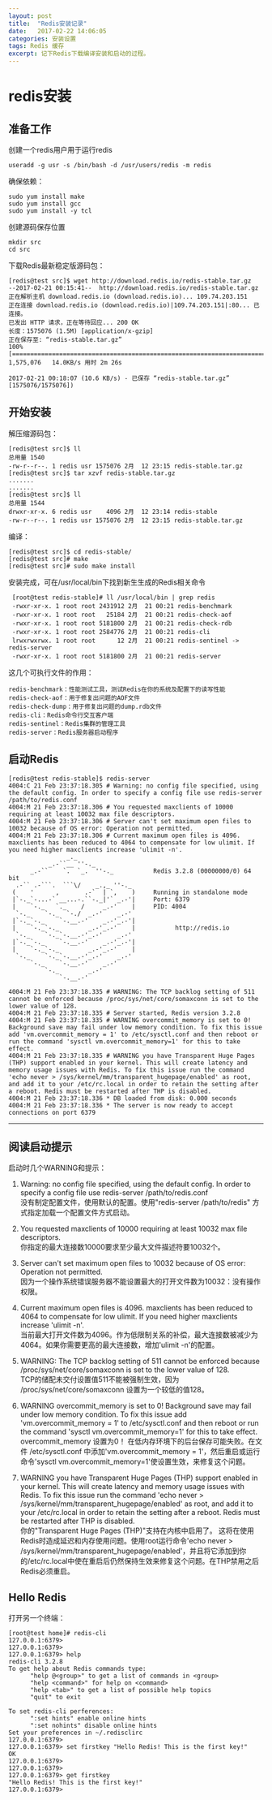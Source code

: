 ```yaml
---
layout: post
title:  "Redis安装记录"
date:   2017-02-22 14:06:05
categories: 安装设置
tags: Redis 缓存
excerpt: 记下Redis下载编译安装和启动的过程。
---
```


# redis安装
## 准备工作
创建一个redis用户用于运行redis

```
useradd -g usr -s /bin/bash -d /usr/users/redis -m redis
```

确保依赖：

```
sudo yum install make
sudo yum install gcc
sudo yum install -y tcl
```

创建源码保存位置
```
mkdir src
cd src
```

下载Redis最新稳定版源码包：

```shell
[redis@test src]$ wget http://download.redis.io/redis-stable.tar.gz
--2017-02-21 00:15:41--  http://download.redis.io/redis-stable.tar.gz
正在解析主机 download.redis.io (download.redis.io)... 109.74.203.151
正在连接 download.redis.io (download.redis.io)|109.74.203.151|:80... 已连接。
已发出 HTTP 请求，正在等待回应... 200 OK
长度：1575076 (1.5M) [application/x-gzip]
正在保存至: “redis-stable.tar.gz”
100%[========================================================================================>] 1,575,076   14.0KB/s 用时 2m 26s 

2017-02-21 00:18:07 (10.6 KB/s) - 已保存 “redis-stable.tar.gz” [1575076/1575076])
```

## 开始安装

解压缩源码包：

```
[redis@test src]$ ll
总用量 1540
-rw-r--r--. 1 redis usr 1575076 2月  12 23:15 redis-stable.tar.gz
[redis@test src]$ tar xzvf redis-stable.tar.gz 
.......
.......
[redis@test src]$ ll
总用量 1544
drwxr-xr-x. 6 redis usr    4096 2月  12 23:14 redis-stable
-rw-r--r--. 1 redis usr 1575076 2月  12 23:15 redis-stable.tar.gz
```

编译：

```
[redis@test src]$ cd redis-stable/
[redis@test src]# make
[redis@test src]# sudo make install
```


安装完成，可在/usr/local/bin下找到新生生成的Redis相关命令

 	 [root@test redis-stable]# ll /usr/local/bin | grep redis
 	 -rwxr-xr-x. 1 root root 2431912 2月  21 00:21 redis-benchmark
     -rwxr-xr-x. 1 root root   25184 2月  21 00:21 redis-check-aof
     -rwxr-xr-x. 1 root root 5181800 2月  21 00:21 redis-check-rdb
     -rwxr-xr-x. 1 root root 2584776 2月  21 00:21 redis-cli
     lrwxrwxrwx. 1 root root      12 2月  21 00:21 redis-sentinel -> redis-server
     -rwxr-xr-x. 1 root root 5181800 2月  21 00:21 redis-server

这几个可执行文件的作用： 

```
redis-benchmark：性能测试工具，测试Redis在你的系统及配置下的读写性能 
redis-check-aof：用于修复出问题的AOF文件 
redis-check-dump：用于修复出问题的dump.rdb文件 
redis-cli：Redis命令行交互客户端
redis-sentinel：Redis集群的管理工具 
redis-server：Redis服务器启动程序 
```

## 启动Redis

```
[redis@test redis-stable]$ redis-server
4004:C 21 Feb 23:37:18.305 # Warning: no config file specified, using the default config. In order to specify a config file use redis-server /path/to/redis.conf
4004:M 21 Feb 23:37:18.306 # You requested maxclients of 10000 requiring at least 10032 max file descriptors.
4004:M 21 Feb 23:37:18.306 # Server can't set maximum open files to 10032 because of OS error: Operation not permitted.
4004:M 21 Feb 23:37:18.306 # Current maximum open files is 4096. maxclients has been reduced to 4064 to compensate for low ulimit. If you need higher maxclients increase 'ulimit -n'.
                _._                                                  
           _.-``__ ''-._                                             
      _.-``    `.  `_.  ''-._           Redis 3.2.8 (00000000/0) 64 bit
  .-`` .-```.  ```\/    _.,_ ''-._                                   
 (    '      ,       .-`  | `,    )     Running in standalone mode
 |`-._`-...-` __...-.``-._|'` _.-'|     Port: 6379
 |    `-._   `._    /     _.-'    |     PID: 4004
  `-._    `-._  `-./  _.-'    _.-'                                   
 |`-._`-._    `-.__.-'    _.-'_.-'|                                  
 |    `-._`-._        _.-'_.-'    |           http://redis.io        
  `-._    `-._`-.__.-'_.-'    _.-'                                   
 |`-._`-._    `-.__.-'    _.-'_.-'|                                  
 |    `-._`-._        _.-'_.-'    |                                  
  `-._    `-._`-.__.-'_.-'    _.-'                                   
      `-._    `-.__.-'    _.-'                                       
          `-._        _.-'                                           
              `-.__.-'                                               

4004:M 21 Feb 23:37:18.335 # WARNING: The TCP backlog setting of 511 cannot be enforced because /proc/sys/net/core/somaxconn is set to the lower value of 128.
4004:M 21 Feb 23:37:18.335 # Server started, Redis version 3.2.8
4004:M 21 Feb 23:37:18.335 # WARNING overcommit_memory is set to 0! Background save may fail under low memory condition. To fix this issue add 'vm.overcommit_memory = 1' to /etc/sysctl.conf and then reboot or run the command 'sysctl vm.overcommit_memory=1' for this to take effect.
4004:M 21 Feb 23:37:18.335 # WARNING you have Transparent Huge Pages (THP) support enabled in your kernel. This will create latency and memory usage issues with Redis. To fix this issue run the command 'echo never > /sys/kernel/mm/transparent_hugepage/enabled' as root, and add it to your /etc/rc.local in order to retain the setting after a reboot. Redis must be restarted after THP is disabled.
4004:M 21 Feb 23:37:18.336 * DB loaded from disk: 0.000 seconds
4004:M 21 Feb 23:37:18.336 * The server is now ready to accept connections on port 6379
```
---
## 阅读启动提示

启动时几个WARNING和提示：

1. Warning: no config file specified, using the default config. In order to specify a config file use redis-server /path/to/redis.conf \
没有制定配置文件，使用默认的配置。使用"redis-server /path/to/redis" 方式指定加载一个配置文件方式启动。

2. You requested maxclients of 10000 requiring at least 10032 max file descriptors. \
你指定的最大连接数10000要求至少最大文件描述符要10032个。

3. Server can't set maximum open files to 10032 because of OS error: Operation not permitted. \
因为一个操作系统错误服务器不能设置最大的打开文件数为10032：没有操作权限。

4. Current maximum open files is 4096. maxclients has been reduced to 4064 to compensate for low ulimit. If you need higher maxclients increase 'ulimit -n'. \
当前最大打开文件数为4096。作为低限制关系的补偿，最大连接数被减少为4064。如果你需要更高的最大连接数，增加'ulimit -n'的配置。

5. WARNING: The TCP backlog setting of 511 cannot be enforced because /proc/sys/net/core/somaxconn is set to the lower value of 128. \
TCP的储配未交付设置值511不能被强制生效，因为 /proc/sys/net/core/somaxconn 设置为一个较低的值128。

6. WARNING overcommit_memory is set to 0! Background save may fail under low memory condition. To fix this issue add 'vm.overcommit_memory = 1' to /etc/sysctl.conf and then reboot or run the command 'sysctl vm.overcommit_memory=1' for this to take effect. \
overcommit_memory 设置为0！ 在低内存环境下的后台保存可能失败。在文件 /etc/sysctl.conf  中添加'vm.overcommit_memory = 1'，然后重启或运行命令'sysctl vm.overcommit_memory=1'使设置生效，来修复这个问题。

7. WARNING you have Transparent Huge Pages (THP) support enabled in your kernel. This will create latency and memory usage issues with Redis. To fix this issue run the command 'echo never > /sys/kernel/mm/transparent_hugepage/enabled' as root, and add it to your /etc/rc.local in order to retain the setting after a reboot. Redis must be restarted after THP is disabled. \
你的"Transparent Huge Pages (THP)"支持在内核中启用了。 这将在使用Redis时造成延迟和内存使用问题。使用root运行命令'echo never > /sys/kernel/mm/transparent_hugepage/enabled'，并且将它添加到你的/etc/rc.local中使在重启后仍然保持生效来修复这个问题。在THP禁用之后Redis必须重启。

## Hello Redis

打开另一个终端：

```
[root@test home]# redis-cli 
127.0.0.1:6379> 
127.0.0.1:6379> 
127.0.0.1:6379> help
redis-cli 3.2.8
To get help about Redis commands type:
      "help @<group>" to get a list of commands in <group>
      "help <command>" for help on <command>
      "help <tab>" to get a list of possible help topics
      "quit" to exit

To set redis-cli perferences:
      ":set hints" enable online hints
      ":set nohints" disable online hints
Set your preferences in ~/.redisclirc
127.0.0.1:6379> 
127.0.0.1:6379> set firstkey "Hello Redis! This is the first key!"
OK
127.0.0.1:6379> 
127.0.0.1:6379> 
127.0.0.1:6379> get firstkey
"Hello Redis! This is the first key!"
127.0.0.1:6379> 
```


    

 
